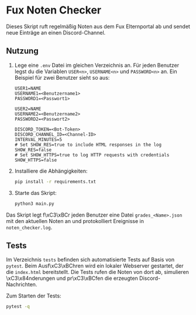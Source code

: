 # Fux Noten Checker

Dieses Skript ruft regelmäßig Noten aus dem Fux Elternportal ab und sendet neue Einträge an einen Discord-Channel. 

## Nutzung
1. Lege eine `.env` Datei im gleichen Verzeichnis an. Für jeden Benutzer legst
   du die Variablen `USER<n>`, `USERNAME<n>` und `PASSWORD<n>` an. Ein Beispiel
   für zwei Benutzer sieht so aus:
    ```
    USER1=NAME
    USERNAME1=<Benutzername1>
    PASSWORD1=<Passwort1>

    USER2=NAME
    USERNAME2=<Benutzername2>
    PASSWORD2=<Passwort2>

    DISCORD_TOKEN=<Bot-Token>
    DISCORD_CHANNEL_ID=<Channel-ID>
    INTERVAL_MINUTES=5
    # Set SHOW_RES=true to include HTML responses in the log
    SHOW_RES=false
    # Set SHOW_HTTPS=true to log HTTP requests with credentials
    SHOW_HTTPS=false
   ```
2. Installiere die Abhängigkeiten:
   ```bash
   pip install -r requirements.txt
   ```
3. Starte das Skript:
   ```bash
   python3 main.py
   ```

Das Skript legt f\xC3\xBCr jeden Benutzer eine Datei `grades_<Name>.json` mit den aktuellen Noten an und protokolliert Ereignisse in `noten_checker.log`.

## Tests

Im Verzeichnis `tests` befinden sich automatisierte Tests auf Basis von
`pytest`. Beim Ausf\xC3\xBChren wird ein lokaler Webserver gestartet, der die
`index.html` bereitstellt. Die Tests rufen die Noten von dort ab, simulieren
\xC3\x84nderungen und pr\xC3\xBCfen die erzeugten Discord-Nachrichten.

Zum Starten der Tests:

```bash
pytest -q
```

